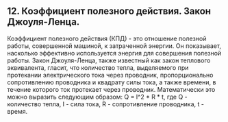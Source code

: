 ## 12. Коэффициент полезного действия. Закон Джоуля-Ленца. 
Коэффициент полезного действия (КПД) - это отношение полезной работы, совершенной машиной, к затраченной энергии. Он показывает, насколько эффективно используется энергия для совершения полезной работы.
Закон Джоуля-Ленца, также известный как закон теплового эквивалента, гласит, что количество тепла, выделяемого при протекании электрического тока через проводник, пропорционально сопротивлению проводника и квадрату силы тока, а также времени, в течение которого ток протекает через проводник. Математически это можно выразить следующим образом: Q = I^2 \* R \* t, где Q - количество тепла, I - сила тока, R - сопротивление проводника, t - время.
